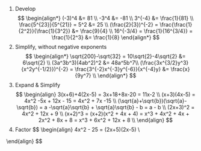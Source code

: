 1. Develop
$$
\begin{align*}
(-3)^4 &= 81 \\
-3^4 &= -81 \\
3^{-4} &= \frac{1}{81} \\
\frac{5^{23}}{5^{21}} = 5^2 &= 25 \\
(\frac{2}{3})^{-2} = \frac{\frac{1}{2^2}}{\frac{1}{3^2}} &= \frac{9}{4} \\
16^{-3/4} = \frac{1}{16^{3/4}} = \frac{1}{2^3} &= \frac{1}{8}
\end{align*}
$$
2. Simplify, without negative exponents
$$
\begin{align*}
\sqrt{200}-\sqrt{32} = 10\sqrt{2}-4\sqrt{2} &= 6\sqrt{2} \\
(3a^3b^3)(4ab^2)^2 &= 48a^5b^7\\
(\frac{3x^{3/2}y^3}{x^2y^{-1/2}})^{-2} = \frac{3^{-2}x^{-3}y^{-6}}{x^{-4}y} &= \frac{x}{9y^7} \\
\end{align*}
$$
3. Expand & Simplify
$$
\begin{align}
3(x+6)+4(2x-5) = 3x+18+8x-20 = 11x-2 \\
(x+3)(4x-5) = 4x^2 -5x + 12x - 15 = 4x^2 + 7x -15 \\
(\sqrt{a}+\sqrt{b})(\sqrt{a}-\sqrt{b}) = a -\sqrt{a}\sqrt{b} + \sqrt{a}\sqrt{b} - b = a - b \\
(2x+3)^2 = 4x^2 + 12x + 9 \\
(x+2)^3 = (x+2)(x^2 + 4x + 4) = x^3 + 4x^2 + 4x + 2x^2 + 8x + 8 = x^3 + 6x^2 + 12x + 8 \\
\end{align}
$$
4. Factor
$$
\begin{align}
4x^2 - 25 = (2x+5)(2x-5) \\

\end{align}
$$
